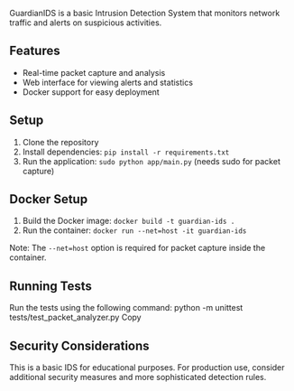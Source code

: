 GuardianIDS is a basic Intrusion Detection System that monitors network traffic and alerts on suspicious activities.

## Features

- Real-time packet capture and analysis
- Web interface for viewing alerts and statistics
- Docker support for easy deployment

## Setup

1. Clone the repository
2. Install dependencies: `pip install -r requirements.txt`
3. Run the application: `sudo python app/main.py` (needs sudo for packet capture)

## Docker Setup

1. Build the Docker image: `docker build -t guardian-ids .`
2. Run the container: `docker run --net=host -it guardian-ids`

Note: The `--net=host` option is required for packet capture inside the container.

## Running Tests

Run the tests using the following command:
python -m unittest tests/test_packet_analyzer.py
Copy
## Security Considerations

This is a basic IDS for educational purposes. For production use, consider additional security measures and more sophisticated detection rules.